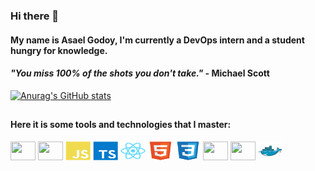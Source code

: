 ### Hi there 👋
<h4>My name is Asael Godoy, I'm currently a DevOps intern and a student hungry for knowledge.<h4>
<h4><i>"You miss 100% of the shots you don't take."</i> - Michael Scott</h4>



 [![Anurag's GitHub stats](https://github-readme-stats.vercel.app/api?username=asaelgodoy)](https://github.com/asaelgodoy/github-readme-stats)
  
##
<div style="display: inline_block">
  <h4>Here it is some tools and technologies that I master:</h4>
  <img align="center" target="_blank" height="30" width="40" src="https://icongr.am/devicon/dot-net-original-wordmark.svg?size=128&color=currentColor">
  <img align="center" target="_blank" height="30" width="40" src="https://icongr.am/devicon/csharp-original.svg?size=128&color=currentColor">
  <img align="center" target="_blank" height="30" width="40" src="https://raw.githubusercontent.com/devicons/devicon/master/icons/javascript/javascript-plain.svg">
  <img align="center" target="_blank" height="30" width="40" src="https://raw.githubusercontent.com/devicons/devicon/master/icons/typescript/typescript-plain.svg">
  <img align="center" target="_blank" height="30" width="40" src="https://raw.githubusercontent.com/devicons/devicon/master/icons/react/react-original.svg">
  <img align="center" target="_blank" height="30" width="40" src="https://raw.githubusercontent.com/devicons/devicon/master/icons/html5/html5-original.svg">
  <img align="center" target="_blank" height="30" width="40" src="https://raw.githubusercontent.com/devicons/devicon/master/icons/css3/css3-original.svg">
  <img align="center" target="_blank" height="30" width="40" src="https://icongr.am/devicon/jquery-original.svg?size=128&color=currentColor">
  <img align="center" target="_blank" height="30" width="40" src="https://icongr.am/devicon/git-original.svg?size=128&color=currentColor">
  <img align="center" target="_blank" height="30" width="40" src="https://raw.githubusercontent.com/devicons/devicon/master/icons/docker/docker-original.svg">
</div>
 
